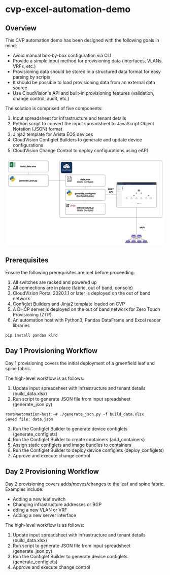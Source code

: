 # cvp-excel-automation-demo

## Overview

This CVP automation demo has been designed with the following goals in mind:

* Avoid manual box-by-box configuration via CLI
* Provide a simple input method for provisioning data (interfaces, VLANs, VRFs, etc.)
* Provisioning data should be stored in a structured data format for easy parsing by scripts
* It should be possible to load provisioning data from an external data source
* Use CloudVision's API and built-in provisioning features (validation, change control, audit, etc.)

The solution is comprised of five components:

1. Input spreadsheet for infrastructure and tenant details
2. Python script to convert the input spreadsheet to JavaScript Object Notation (JSON) format
3. Jinja2 template for Arista EOS devices
4. CloudVision Configlet Builders to generate and update device configurations
5. CloudVision Change Control to deploy configurations using eAPI

![](overview.png)

## Prerequisites

Ensure the following prerequisites are met before proceeding:

1. All switches are racked and powered up
2. All connections are in place (fabric, out of band, console)
3. CloudVision Portal 2020.1.1 or later is deployed on the out of band network
4. Configlet Builders and Jinja2 template loaded on CVP
5. A DHCP server is deployed on the out of band network for Zero Touch Provisioning (ZTP)
6. An automation host with Python3, Pandas DataFrame and Excel reader libraries

```
pip install pandas xlrd
```

## Day 1 Provisioning Workflow

Day 1 provisioning covers the initial deployment of a greenfield leaf and spine fabric. 

The high-level workflow is as follows:

1. Update input spreadsheet with infrastructure and tenant details (build_data.xlsx)
2. Run script to generate JSON file from input spreadsheet (generate_json.py)

```
root@automation-host:~# ./generate_json.py -f build_data.xlsx
Saved file: data.json
```

3. Run the Configlet Builder to generate device configlets (generate_configlets)
4. Run the Configlet Builder to create containers (add_containers)
5. Assign static configlets and image bundles to containers
6. Run the Configlet Builder to deploy device configlets (deploy_configlets)
7. Approve and execute change control

## Day 2 Provisioning Workflow

Day 2 provisioning covers adds/moves/changes to the leaf and spine fabric. Examples include:

* Adding a new leaf switch
* Changing infrastructure addresses or BGP
* dding a new VLAN or VRF
* Adding a new server interface

The high-level workflow is as follows:

1. Update input spreadsheet with infrastructure and tenant details (build_data.xlsx)
2. Run script to generate JSON file from input spreadsheet (generate_json.py)
3. Run the Configlet Builder to generate device configlets (generate_configlets)
4. Approve and execute change control
